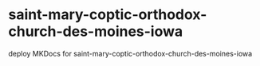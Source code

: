# saint-mary-coptic-orthodox-church-des-moines-iowa
deploy MKDocs for saint-mary-coptic-orthodox-church-des-moines-iowa

